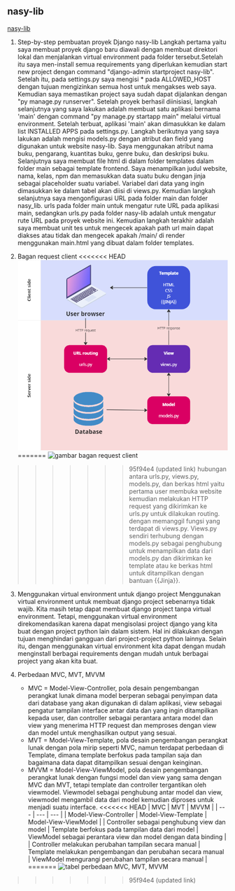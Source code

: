 ## nasy-lib
[nasy-lib](https://nasyi-lib.adaptable.app/main/)
1. Step-by-step pembuatan proyek Django nasy-lib
Langkah pertama yaitu saya membuat proyek django baru diawali dengan membuat direktori lokal dan menjalankan virtual environment pada folder tersebut.Setelah itu saya men-install semua requirements yang diperlukan kemudian start new project dengan command "django-admin startproject nasy-lib". Setelah itu, pada settings.py saya mengisi * pada ALLOWED_HOST dengan tujuan mengizinkan semua host untuk mengakses web saya. Kemudian saya memastikan project saya sudah dapat dijalankan dengan "py manage.py runserver".
Setelah proyek berhasil diinisiasi, langkah selanjutnya yang saya lakukan adalah membuat satu aplikasi bernama 'main' dengan command "py manage.py startapp main" melalui virtual environment. Setelah terbuat, aplikasi 'main' akan dimasukkan ke dalam list INSTALLED APPS pada settings.py.
Langkah berikutnya yang saya lakukan adalah mengisi models.py dengan atribut dan field yang digunakan untuk website nasy-lib. Saya menggunakan atribut nama buku, pengarang, kuantitas buku, genre buku, dan deskripsi buku.
Selanjutnya saya membuat file html di dalam folder templates dalam folder main sebagai template frontend. Saya menampilkan judul website, nama, kelas, npm dan memasukkan data suatu buku dengan jinja sebagai placeholder suatu variabel. Variabel dari data yang ingin dimasukkan ke dalam tabel akan diisi di views.py. 
Kemudian langkah selanjutnya saya mengonfigurasi URL pada folder main dan folder nasy_lib. urls pada folder main untuk mengatur rute URL pada aplikasi main, sedangkan urls.py pada folder nasy-lib adalah untuk mengatur rute URL pada proyek website ini.
Kemudian langkah terakhir adalah saya membuat unit tes untuk mengecek apakah path url main dapat diakses atau tidak dan mengecek apakah /main/ di render menggunakan main.html yang dibuat dalam folder templates.

2. Bagan request client
<<<<<<< HEAD
![gambar bagan request client](https://github.com/Nsyay/nasy-lib/blob/master/bagan.png?raw=true)
=======
![gambar bagan request client]("https://github.com/Nsyay/nasy-lib/blob/master/bagan.png?raw=true")
>>>>>>> 95f94e4 (updated link)
hubungan antara urls.py, views.py, models.py, dan berkas html yaitu pertama user membuka website kemudian melakukan HTTP request yang dikirimkan ke urls.py untuk dilakukan routing. dengan memanggil fungsi yang terdapat di views.py. Views.py sendiri terhubung dengan models.py sebagai penghubung untuk menampilkan data dari models.py dan dikirimkan ke template atau ke berkas html untuk ditampilkan dengan bantuan {{Jinja}}.

3. Menggunakan virtual environment untuk django project
Menggunakan virtual environment untuk membuat django project sebenarnya tidak wajib. Kita masih tetap dapat membuat django project tanpa virtual environment. Tetapi, menggunakan virtual environment direkomendasikan karena dapat mengisolasi project django yang kita buat dengan project python lain dalam sistem. Hal ini dilakukan dengan tujuan menghindari gangguan  dari project-project python lainnya. Selain itu, dengan menggunakan virtual environment kita dapat dengan mudah menginstall berbagai requirements dengan mudah untuk berbagai project yang akan kita buat.

4. Perbedaan MVC, MVT, MVVM
    * MVC = Model-View-Controller, pola desain pengembangan perangkat lunak dimana model berperan sebagai penyimpan data dari database yang akan digunakan di dalam aplikasi, view sebagai pengatur tampilan interface antar data dan yang ingin ditampilkan kepada user, dan controller sebagai perantara antara model dan view yang menerima HTTP request dan memproses dengan view dan model untuk menghasilkan output yang sesuai.
    * MVT = Model-View-Template, pola desain pengembangan perangkat lunak dengan pola mirip seperti MVC, namun terdapat perbedaan di Template, dimana template berfokus pada tampilan saja dan bagaimana data dapat ditampilkan sesuai dengan keinginan. 
    * MVVM = Model-View-ViewModel, pola desain pengembangan perangkat lunak dengan fungsi model dan view yang sama dengan MVC dan MVT, tetapi template dan controller tergantikan oleh viewmodel. Viewmodel sebagai penghubung antar model dan view, viewmodel mengambil data dari model kemudian diproses untuk menjadi suatu interface.
<<<<<<< HEAD
| MVC | MVT | MVVM |
|          ---            |          ---           |           ---          |
| Model-View-Controller   | Model-View-Template    | Model-View-ViewModel   |
| Controller sebagai penghubung view dan model    | Template berfokus pada tampilan data dari model     | ViewModel sebagai perantara view dan model dengan data binding     |
| Controller melakukan perubahan tampilan secara manual    | Template melakukan pengembangan dan perubahan secara manual     | ViewModel mengurangi perubahan tampilan secara manual     |
=======
![tabel perbedaan MVC, MVT, MVVM]("https://github.com/Nsyay/nasy-lib/blob/master/tabel.png?raw=true")
>>>>>>> 95f94e4 (updated link)
